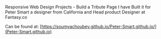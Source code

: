 Responsive Web Design Projects - Build a Tribute Page
I have Built it for Peter Smart a designer from California and Head product Designer at Fantasy.co

Can be found at: [https://soumyachoubey.github.io/Peter-Smart.github.io/](Peter-Smart.github.io) 
